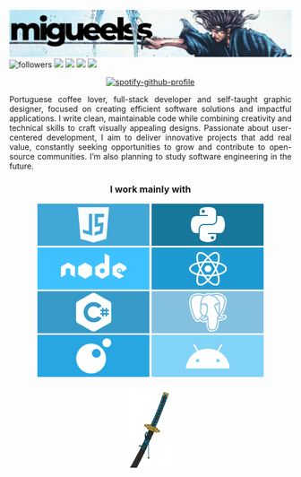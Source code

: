 <img src="./bannergh.png"><br>
<span>
  <img alt="followers" title="Follow me on Github" src="https://img.shields.io/badge/FOLLOW-3-02A9FF?logo=github&logoColor=white&style=for-the-badge&labelColor=0288D1"/>
  <img src="https://img.shields.io/badge/Spotify-1ED760?style=for-the-badge&logo=spotify&logoColor=white"/>
  <img src="https://img.shields.io/badge/steam-%23000000.svg?style=for-the-badge&logo=steam&logoColor=white"/>
  <img src="https://img.shields.io/badge/AniList-02A9FF?logo=anilist&logoColor=white&labelColor=02A9FF&style=for-the-badge"/>
  <img src="https://img.shields.io/badge/Buy%20Me%20a%20Coffee-ffdd00?style=for-the-badge&logo=buy-me-a-coffee&logoColor=black"/>
</span>
<p align="center"><a href="https://spotify-github-profile.kittinanx.com/api/view?uid=31r4nfefefbycx4yso5ybfycwvqq&redirect=true">
  <img src="https://spotify-github-profile.kittinanx.com/api/view?uid=31r4nfefefbycx4yso5ybfycwvqq&cover_image=true&theme=novatorem&show_offline=false&background_color=121212&interchange=false&bar_color=3d91ff&bar_color_cover=false" alt="spotify-github-profile">
</a></p>
<p align="justify">Portuguese coffee lover, full-stack developer and self-taught graphic designer, focused on creating efficient software solutions and impactful applications. I write clean, maintainable code while combining creativity and technical skills to craft visually appealing designs. Passionate about user-centered development, I aim to deliver innovative projects that add real value, constantly seeking opportunities to grow and contribute to open-source communities. I’m also planning to study software engineering in the future.</p>
<h3 align="center">I work mainly with</h3>
<p align='center'>
<img src="./images/js.png"> <img src="./images/py.png"> <img src="./images/nodejs.png"> <img src="./images/react.png"> <img src="./images/cst.png"> <img src="./images/pgsql.png"> <img src="./images/lua.png"> <img src="./images/android.png">
<p>
<p align="center"><img height="20%" width="20%" src="images/katanagif.gif"></p>
